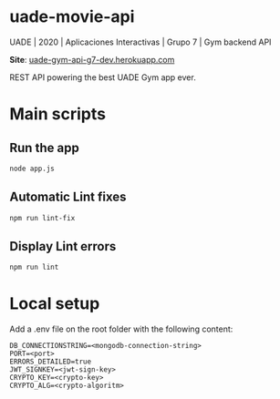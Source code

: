 # uade-movie-api
UADE | 2020 | Aplicaciones Interactivas | Grupo 7 | Gym backend API

**Site**: [uade-gym-api-g7-dev.herokuapp.com](https://uade-gym-api-g7-dev.herokuapp.com/swagger)

REST API powering the best UADE Gym app ever.

# Main scripts

## Run the app
```sh
node app.js
```

## Automatic Lint fixes
```sh
npm run lint-fix
```

## Display Lint errors 
```sh
npm run lint
```

# Local setup
Add a .env file on the root folder with the following content:

```
DB_CONNECTIONSTRING=<mongodb-connection-string>
PORT=<port>
ERRORS_DETAILED=true
JWT_SIGNKEY=<jwt-sign-key>
CRYPTO_KEY=<crypto-key>
CRYPTO_ALG=<crypto-algoritm>
```
